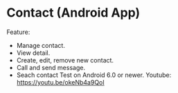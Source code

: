 # Contact (Android App)
Feature:
- Manage contact.
- View detail.
- Create, edit, remove new contact.
- Call and send message.
- Seach contact
Test on Android 6.0 or newer.
Youtube: https://youtu.be/okeNb4a9QoI
